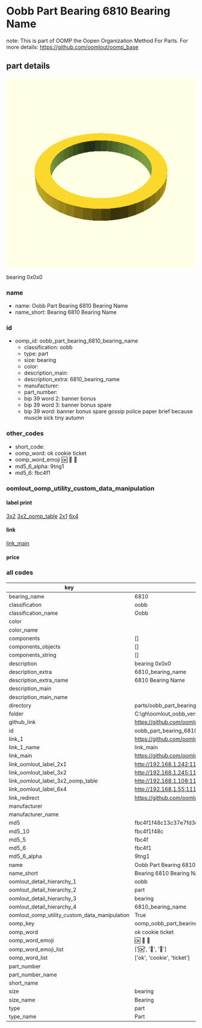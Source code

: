 # Oobb Part Bearing 6810 Bearing Name  

note: This is part of OOMP the Oopen Organization Method For Parts. For more details: https://github.com/oomlout/oomp_base

##  part details
  

[![](3dpr.png)](3dpr.png)

bearing 0x0x0



### name
* name: Oobb Part Bearing 6810 Bearing Name
* name_short: Bearing 6810 Bearing Name
### id
* oomp_id: oobb_part_bearing_6810_bearing_name
  * classification: oobb
  * type: part
  * size: bearing
  * color: 
  * description_main: 
  * description_extra: 6810_bearing_name
  * manufacturer: 
  * part_number: 
  * bip 39 word 2: banner bonus
  * bip 39 word 3: banner bonus spare
  * bip 39 word: banner bonus spare gossip police paper brief because muscle sick tiny autumn

### other_codes
* short_code: 
* oomp_word: ok cookie ticket
* oomp_word_emoji :ok: :cookie: :ticket:
* md5_6_alpha: 9tng1
* md5_6: fbc4f1






### oomlout_oomp_utility_custom_data_manipulation
#### label print
[3x2](http://192.168.1.245:1112/?label=oomp%209tng1)
[3x2_oomp_table](http://192.168.1.108:1112/?label=oomp%209tng1)
[2x1](http://192.168.1.242:1112/?label=oomp%209tng1)
[6x4](http://192.168.1.55:1112/?label=oomp%209tng1)    

#### link

[link_main](https://github.com/oomlout/oomlout_oobb_version_4_generated_parts/tree/main/navigation_oomp/oobb/part/bearing//6810_bearing_name/part)                              

#### price







### all codes 
| key | value |  
| --- | --- |  
| bearing_name | 6810 |  
| classification | oobb |  
| classification_name | Oobb |  
| color |  |  
| color_name |  |  
| components | [] |  
| components_objects | [] |  
| components_string | [] |  
| description | bearing 0x0x0 |  
| description_extra | 6810_bearing_name |  
| description_extra_name | 6810 Bearing Name |  
| description_main |  |  
| description_main_name |  |  
| directory | parts/oobb_part_bearing_6810_bearing_name |  
| folder | C:\gh\oomlout_oobb_version_4_generated_parts\parts\oobb_part_bearing_6810_bearing_name |  
| github_link | https://github.com/oomlout/oomlout_oomp_part_src/tree/main/parts/oobb_part_bearing_6810_bearing_name |  
| id | oobb_part_bearing_6810_bearing_name |  
| link_1 | https://github.com/oomlout/oomlout_oobb_version_4_generated_parts/tree/main/navigation_oomp/oobb/part/bearing//6810_bearing_name/part |  
| link_1_name | link_main |  
| link_main | https://github.com/oomlout/oomlout_oobb_version_4_generated_parts/tree/main/navigation_oomp/oobb/part/bearing//6810_bearing_name/part |  
| link_oomlout_label_2x1 | http://192.168.1.242:1112/?label=oomp%209tng1 |  
| link_oomlout_label_3x2 | http://192.168.1.245:1112/?label=oomp%209tng1 |  
| link_oomlout_label_3x2_oomp_table | http://192.168.1.108:1112/?label=oomp%209tng1 |  
| link_oomlout_label_6x4 | http://192.168.1.55:1112/?label=oomp%209tng1 |  
| link_redirect | https://github.com/oomlout/oomlout_oobb_version_4_generated_parts/tree/main/parts/hardware_bearing_6810 |  
| manufacturer |  |  
| manufacturer_name |  |  
| md5 | fbc4f1f48c13c37e7fd3d64fa0c65892 |  
| md5_10 | fbc4f1f48c |  
| md5_5 | fbc4f |  
| md5_6 | fbc4f1 |  
| md5_6_alpha | 9tng1 |  
| name | Oobb Part Bearing 6810 Bearing Name |  
| name_short | Bearing 6810 Bearing Name |  
| oomlout_detail_hierarchy_1 | oobb |  
| oomlout_detail_hierarchy_2 | part |  
| oomlout_detail_hierarchy_3 | bearing |  
| oomlout_detail_hierarchy_4 | 6810_bearing_name |  
| oomlout_oomp_utility_custom_data_manipulation | True |  
| oomp_key | oomp_oobb_part_bearing_6810_bearing_name |  
| oomp_word | ok cookie ticket |  
| oomp_word_emoji | :ok: :cookie: :ticket: |  
| oomp_word_emoji_list | [':ok:', ':cookie:', ':ticket:'] |  
| oomp_word_list | ['ok', 'cookie', 'ticket'] |  
| part_number |  |  
| part_number_name |  |  
| short_name |  |  
| size | bearing |  
| size_name | Bearing |  
| type | part |  
| type_name | Part |  
